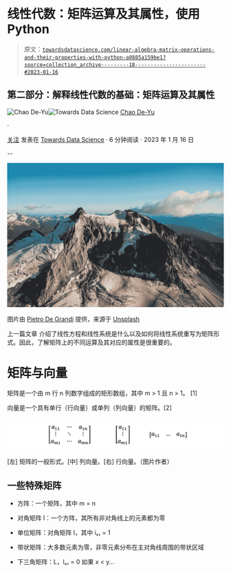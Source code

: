 # 线性代数：矩阵运算及其属性，使用 Python

> 原文：[`towardsdatascience.com/linear-algebra-matrix-operations-and-their-properties-with-python-a0885a159be1?source=collection_archive---------18-----------------------#2023-01-16`](https://towardsdatascience.com/linear-algebra-matrix-operations-and-their-properties-with-python-a0885a159be1?source=collection_archive---------18-----------------------#2023-01-16)

## 第二部分：解释线性代数的基础：矩阵运算及其属性

[](https://chaodeyu.medium.com/?source=post_page-----a0885a159be1--------------------------------)![Chao De-Yu](https://chaodeyu.medium.com/?source=post_page-----a0885a159be1--------------------------------)[](https://towardsdatascience.com/?source=post_page-----a0885a159be1--------------------------------)![Towards Data Science](https://towardsdatascience.com/?source=post_page-----a0885a159be1--------------------------------) [Chao De-Yu](https://chaodeyu.medium.com/?source=post_page-----a0885a159be1--------------------------------)

·

[关注](https://medium.com/m/signin?actionUrl=https%3A%2F%2Fmedium.com%2F_%2Fsubscribe%2Fuser%2F5b7be08f8f4c&operation=register&redirect=https%3A%2F%2Ftowardsdatascience.com%2Flinear-algebra-matrix-operations-and-their-properties-with-python-a0885a159be1&user=Chao+De-Yu&userId=5b7be08f8f4c&source=post_page-5b7be08f8f4c----a0885a159be1---------------------post_header-----------) 发表在 [Towards Data Science](https://towardsdatascience.com/?source=post_page-----a0885a159be1--------------------------------) · 6 分钟阅读 · 2023 年 1 月 16 日[](https://medium.com/m/signin?actionUrl=https%3A%2F%2Fmedium.com%2F_%2Fvote%2Ftowards-data-science%2Fa0885a159be1&operation=register&redirect=https%3A%2F%2Ftowardsdatascience.com%2Flinear-algebra-matrix-operations-and-their-properties-with-python-a0885a159be1&user=Chao+De-Yu&userId=5b7be08f8f4c&source=-----a0885a159be1---------------------clap_footer-----------)

--

[](https://medium.com/m/signin?actionUrl=https%3A%2F%2Fmedium.com%2F_%2Fbookmark%2Fp%2Fa0885a159be1&operation=register&redirect=https%3A%2F%2Ftowardsdatascience.com%2Flinear-algebra-matrix-operations-and-their-properties-with-python-a0885a159be1&source=-----a0885a159be1---------------------bookmark_footer-----------)![](img/34dc9363b4cc87d7dca834373cc12464.png)

图片由 [Pietro De Grandi](https://unsplash.com/@peter_mc_greats) 提供，来源于 [Unsplash](https://unsplash.com)

上一篇文章 介绍了线性方程和线性系统是什么以及如何将线性系统重写为矩阵形式。因此，了解矩阵上的不同运算及其对应的属性是很重要的。

# 矩阵与向量

矩阵是一个由 m 行 n 列数字组成的矩形数组，其中 m > 1 且 n > 1。 [1]

向量是一个具有单行（行向量）或单列（列向量）的矩阵。[2]

![](img/ff13a7058c0c33a3646c2c7b1591c6c1.png)

[左] 矩阵的一般形式。[中] 列向量。[右] 行向量。（图片作者）

## 一些特殊矩阵

+   方阵：一个矩阵，其中 m = n

+   对角矩阵 I：一个方阵，其所有非对角线上的元素都为零

+   单位矩阵：对角矩阵 I，其中 iₓᵧ = 1

+   带状矩阵：大多数元素为零，非零元素分布在主对角线周围的带状区域

+   下三角矩阵：L，lₓᵧ = 0 如果 x < y…

